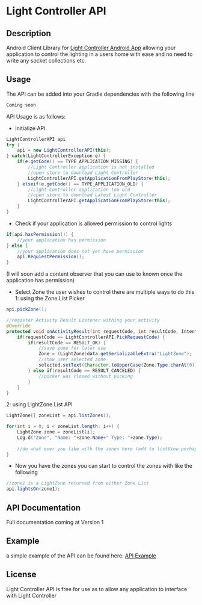 Light Controller API
====================

Description
-----------
Android Client Library for [Light Controller Android App](https://github.com/eliotstocker/Light-Controller) allowing your application to control the lighting in a users home with ease and no need to write any socket collections etc.

Usage
-----
The API can be added into your Gradle dependencies with the following line
```gradle
Coming soon
```

API Usage is as follows:

* Initialize API
```java
LightControllerAPI api
try {
    api = new LightControllerAPI(this);
} catch(LightControllerException e) {
    if(e.getCode() == TYPE_APPLICATION_MISSING) {
        //Light Controller application is not installed
        //open store to download Light Controller
        LightControllerAPI.getApplicationFromPlayStore(this);
    } elseif(e.getCode() == TYPE_APPLICATION_OLD) {
        //Light Controller application too old
        //open store to download Latest Light Controller
        LightControllerAPI.getApplicationFromPlayStore(this);
    }
}
```

* Check if your application is allowed permission to control lights
```java
if(api.hasPermission()) {
    //your application has permission
} else {
    //your application does not yet have permission
    api.RequiestPermission();
}
```
(I will soon add a content observer that you can use to known once the application has permission)

* Select Zone the user wishes to control
there are multiple ways to do this
1: using the Zone List Picker
```java
api.pickZone();

//register Activity Result Listener withing your activity
@Override
protected void onActivityResult(int requestCode, int resultCode, Intent data) {
    if(requestCode == LightControllerAPI.PickRequestCode) {
        if(resultCode == RESULT_OK) {
            //save zone for later use
            Zone = (LightZone)data.getSerializableExtra("LightZone");
            //show user selected zone
            selected.setText(Character.toUpperCase(Zone.Type.charAt(0)) + Zone.Type.substring(1) + ": " + Zone.Name);
        } else if(resultCode == RESULT_CANCELED) {
            //picker was closed without picking
        }
    }
}
```

2: using LightZone List API
```java
LightZone[] zoneList = api.listZones();

for(int i = 0; i < zoneList.length; i++) {
    LightZone zone = zoneList[i];
    Log.d("Zone", "Name: "+zone.Name+" Type: "+zone.Type);
    
    //do what ever you like with the zones here (add to listView perhapse)
}
```

* Now you have the zones you can start to control the zones with like the following
```java
//zone1 is a LightZone returned from either Zone List
api.lightsOn(zone1);
```

API Documentation
-----------------
Full documentation coming at Version 1

Example
-------
a simple example of the API can be found here: [API Example](https://github.com/eliotstocker/Light-ControllerAPI/tree/master/example)

License
-------
Light Controller API is free for use as to allow any application to interface with Light Controller